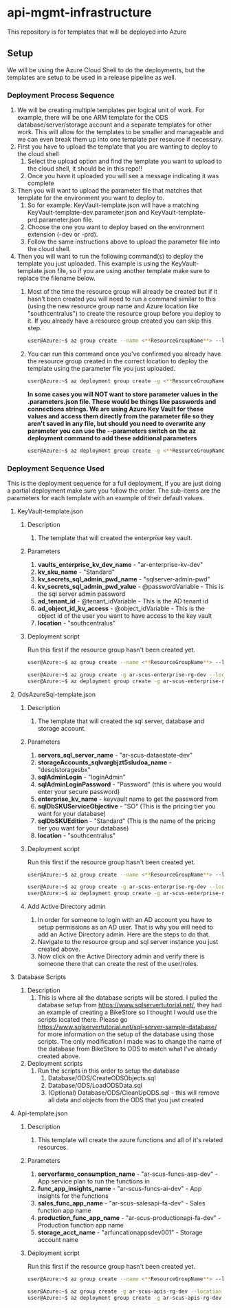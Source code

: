 # api-mgmt-infrastructure

This repository is for templates that will be deployed into Azure

## Setup

We will be using the Azure Cloud Shell to do the deployments, but the templates are setup to be used in a release pipeline as well.

### Deployment Process Sequence

1. We will be creating multiple templates per logical unit of work.  For example, there will be one ARM template for the ODS database/server/storage account and a separate templates for other work.  This will allow for the templates to be smaller and manageable and we can even break them up into one template per resource if necessary.
2. First you have to upload the template that you are wanting to deploy to the cloud shell
      1. Select the upload option and find the template you want to upload to the cloud shell, it should be in this repo!!
      2. Once you have it uploaded you will see a message indicating it was complete
3. Then you will want to upload the parameter file that matches that template for the environment you want to deploy to.
      1. So for example: KeyVault-template.json will have a matching KeyVault-template-dev.parameter.json and KeyVault-template-prd.parameter.json file.
      2. Choose the one you want to deploy based on the environment extension (-dev or -prd).
      3. Follow the same instructions above to upload the parameter file into the cloud shell.
4. Then you will want to run the following command(s) to deploy the template you just uploaded.  This example is using the KeyVault-template.json file, so if you are using another template make sure to replace the filename below.
      1. Most of the time the resource group will already be created but if it hasn't been created you will need to run a command similar to this (using the new resource group name and Azure location like "southcentralus") to create the resource group before you deploy to it.  If you already have a resource group created you can skip this step.

            ```bash
            user@Azure:~$ az group create --name <**ResourceGroupName**> --location <**AzureLocation**>
            ```

      2. You can run this command once you've confirmed you already have the resource group created in the correct location to deploy the template using the parameter file you just uploaded.  

            ```bash
            user@Azure:~$ az deployment group create -g <**ResourceGroupName**> --template-file <**TemplateFileName.json**>
            ```

            **In some cases you will NOT want to store parameter values in the .parameters.json file.  These would be things like passwords and connections strings.  We are using Azure Key Vault for these values and access them directly from the parameter file so they aren't saved in any file, but should you need to overwrite any parameter you can use the --parameters switch on the az deployment command to add these additional parameters**

            ```bash
            user@Azure:~$ az deployment group create -g <**ResourceGroupName**> --template-file <**TemplateFileName.json**> --parameters <**ParametersFileName.json**> --parameters MySecretValue=SuperSecretPassword
            ```

### Deployment Sequence Used

This is the deployment sequence for a full deployment, if you are just doing a partial deployment make sure you follow the order.  The sub-items are the parameters for each template with an example of their default values.

1. KeyVault-template.json
      1. Description
            1. The template that will created the enterprise key vault.
      2. Parameters
            1. **vaults_enterprise_kv_dev_name** - "ar-enterprise-kv-dev"
            2. **kv_sku_name** - "Standard"
            3. **kv_secrets_sql_admin_pwd_name** - "sqlserver-admin-pwd"
            4. **kv_secrets_sql_admin_pwd_value** - @passwordVariable - This is the sql server admin password
            5. **ad_tenant_id** - @tenant_idVariable - This is the AD tenant id
            6. **ad_object_id_kv_access** - @object_idVariable - This is the object id of the user you want to have access to the key vault
            7. **location** - "southcentralus"
      3. Deployment script

            Run this first if the resource group hasn't been created yet.

            ```bash
            user@Azure:~$ az group create --name <**ResourceGroupName**> --location <**AzureLocation**>
            ```

            ```bash
            user@Azure:~$ az group create -g ar-scus-enterprise-rg-dev --location southcentralus
            user@Azure:~$ az deployment group create -g ar-scus-enterprise-rg-dev --template-file KeyVault-template.json  --parameters KeyVault-template-dev.parameters.json --parameters kv_secrets_sql_admin_pwd_value=<**Password_Value**> --parameters ad_tenant_id=<**AD_Tenant_ID**> --parameters ad_object_id_kv_access=<**AD_Object_ID**>
            ```

2. OdsAzureSql-template.json
      1. Description
            1. The template that will created the sql server, database and storage account.
      2. Parameters
            1. **servers_sql_server_name** - "ar-scus-dataestate-dev"
            2. **storageAccounts_sqlvargbjzt5sludoa_name** - "desqlstoragesbx"
            3. **sqlAdminLogin** - "loginAdmin"
            4. **sqlAdminLoginPassword** - "Password" (this is where you would enter your secure password)
            5. **enterprise_kv_name** - keyvault name to get the password from
            6. **sqlDbSKUServiceObjective** - "SO" (This is the pricing tier you want for your database)
            7. **sqlDbSKUEdition** - "Standard" (This is the name of the pricing tier you want for your database)
            8. **location** - "southcentralus"
      3. Deployment script

            Run this first if the resource group hasn't been created yet.

            ```bash
            user@Azure:~$ az group create --name <**ResourceGroupName**> --location <**AzureLocation**>
            ```

            ```bash
            user@Azure:~$ az group create -g ar-scus-enterprise-rg-dev --location southcentralus
            user@Azure:~$ az deployment group create -g ar-scus-enterprise-rg-dev --template-file OdsAzureSql-template.json  --parameters ODSAzureSql-template-dev.parameters.json
            ```

      4. Add Active Directory admin
            1. In order for someone to login with an AD account you have to setup permissions as an AD user.  That is why you will need to add an Active Directory admin.  Here are the steps to do that.
            2. Navigate to the resource group and sql server instance you just created above.
            3. Now click on the Active Directory admin and verify there is someone there that can create the rest of the user/roles.

3. Database Scripts
    1. Description
        1. This is where all the database scripts will be stored.  I pulled the database setup from <https://www.sqlservertutorial.net/>, they had an example of creating a BikeStore so I thought I would use the scripts located there.  Please go <https://www.sqlservertutorial.net/sql-server-sample-database/> for more information on the setup of the database using those scripts.  The only modification I made was to change the name of the database from BikeStore to ODS to match what I've already created above.
    2. Deployment scripts
        1. Run the scripts in this order to setup the database
            1. Database/ODS/CreateODSObjects.sql
            2. Database/ODS/LoadODSData.sql
            3. (Optional) Database/ODS/CleanUpODS.sql - this will remove all data and objects from the ODS that you just created

4. Api-template.json
    1. Description
        1. This template will create the azure functions and all of it's related resources.
    2. Parameters
        1. **serverfarms_consumption_name** - "ar-scus-funcs-asp-dev" - App service plan to run the functions in
        2. **func_app_insights_name** - "ar-scus-funcs-ai-dev" - App insights for the functions
        3. **sales_func_app_name** - "ar-scus-salesapi-fa-dev" - Sales function app name
        4. **production_func_app_name** - "ar-scus-productionapi-fa-dev" - Production function app name
        5. **storage_acct_name** - "arfuncationappsdev001" - Storage account name
    3. Deployment script

        Run this first if the resource group hasn't been created yet.

        ```bash
        user@Azure:~$ az group create --name <**ResourceGroupName**> --location <**AzureLocation**>
        ```

        ```bash
        user@Azure:~$ az group create -g ar-scus-apis-rg-dev --location southcentralus
        user@Azure:~$ az deployment group create -g ar-scus-apis-rg-dev --template-file Api-template.json  --parameters Api-template-dev.parameters.json
        ```
